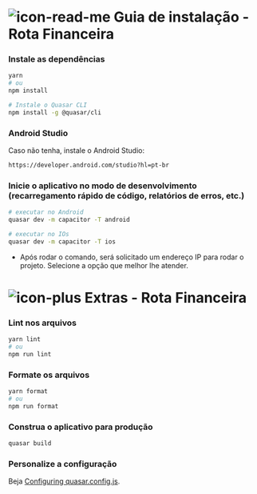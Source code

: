 # ![icon-read-me](https://github.com/rotafinanceira/rota-financeira-vue/assets/54909512/c86ac54d-1502-4c7d-8816-0578e90c4d35) Guia de instalação - Rota Financeira

### Instale as dependências

```bash
yarn
# ou
npm install
```

```bash
# Instale o Quasar CLI
npm install -g @quasar/cli
```

### Android Studio

Caso não tenha, instale o Android Studio:

```bash
https://developer.android.com/studio?hl=pt-br
```

### Inicie o aplicativo no modo de desenvolvimento (recarregamento rápido de código, relatórios de erros, etc.)

```bash
# executar no Android
quasar dev -m capacitor -T android

# executar no IOs
quasar dev -m capacitor -T ios
```

- Após rodar o comando, será solicitado um endereço IP para rodar o projeto.
  Selecione a opção que melhor lhe atender.

# ![icon-plus](https://github.com/rotafinanceira/rota-financeira-vue/assets/54909512/76f6db89-22da-4f80-9972-9e81042f51e5) Extras - Rota Financeira

### Lint nos arquivos

```bash
yarn lint
# ou
npm run lint
```

### Formate os arquivos

```bash
yarn format
# ou
npm run format
```

### Construa o aplicativo para produção

```bash
quasar build
```

### Personalize a configuração

Beja [Configuring quasar.config.js](https://v2.quasar.dev/quasar-cli-vite/quasar-config-js).
